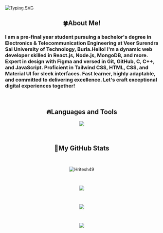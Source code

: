 <!--
**Narenpradhan/Narenpradhan** is a ✨ _special_ ✨ repository because its `README.md` (this file) appears on your GitHub profile.

Here are some ideas to get you started:

- 🔭 I’m currently working on ...
- 🌱 I’m currently learning ...
- 👯 I’m looking to collaborate on ...
- 🤔 I’m looking for help with ...
- 💬 Ask me about ...
- 📫 How to reach me: ...
- 😄 Pronouns: ...
- ⚡ Fun fact: ...
-->
<br>

[![Typing SVG](https://readme-typing-svg.demolab.com/?lines=🍀Hello!!;🍀+This+is+Hritesh+Roshan+_&width=1000&height=200&size=40&color="A3FF00"&background="4E4870"&center=true&vCenter=true&duration=3000&font=Jura)](https://git.io/typing-svg)

<h2 align="center">🍀About Me!</h2>

### I am a pre-final year student pursuing a bachelor's degree in Electronics & Telecommunication Engineering at Veer Surendra Sai University of Technology, Burla.Hello! I'm a dynamic web developer skilled in React.js, Node.js, MongoDB, and more. Expert in design with Figma and versed in Git, GitHub, C, C++, and JavaScript. Proficient in Tailwind CSS, HTML, CSS, and Material UI for sleek interfaces. Fast learner, highly adaptable, and committed to delivering excellence. Let's craft exceptional digital experiences together!

<br>

<h2 align="center">🔥Languages and Tools</h2>
<p align="center">
  <a href="https://skillicons.dev">
    <img src="https://skillicons.dev/icons?i=mongodb,express,react,nodejs,cpp,js,figma,html,css,tailwind,c,git,github,vscode,materialui,matlab," />
  </a>
</p>

<br>

<h2 align="center">💫My GitHub Stats</h2>

<br>

<p align="center"><img align="center" src="https://github-readme-activity-graph.vercel.app/graph?username=Hritesh49&theme=modern-lilac&area=true&hide_border=true" alt="Hritesh49" /></p>

<br>

<p align="center">
    <img src="https://github-readme-stats.vercel.app/api/top-langs/?username=Hritesh49&layout=compact&theme=material-palenight"/>
</p>

<br>
<p align="center">
    <img src="https://github-readme-stats.vercel.app/api?username=Hritesh49&show_icons=true&theme=material-palenight"/>
</p>

<br>

<p align="center">
    <img  src="https://github-readme-streak-stats.herokuapp.com/?user=Hritesh49&show_icons=true&locale=en&layout=compact&theme=material-palenight&line_height=0"/>

</p>

<br>
